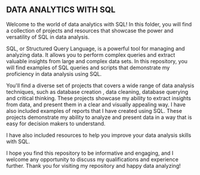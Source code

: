 ## DATA ANALYTICS WITH SQL

Welcome to the world of data analytics with SQL! In this folder, you will find a collection of projects and resources that showcase the power and versatility of SQL in data analysis.
 
SQL, or Structured Query Language, is a powerful tool for managing and analyzing data. It allows you to perform complex queries and extract valuable insights from large and complex data sets. In this repository, you will find examples of SQL queries and scripts that demonstrate my proficiency in data analysis using SQL.

You'll find a diverse set of projects that covers a wide range of data analysis techniques, such as database creation , data cleaning, database querying and critical thinking. These projects showcase my ability to extract insights from data, and present them in a clear and visually appealing way. I have also included examples of  reports that I have created using SQL. These projects demonstrate my ability to analyze and present data in a way that is easy for decision makers to understand.

I have also included resources to help you improve your data analysis skills with SQL.

I hope you find this repository to be informative and engaging, and I welcome any opportunity to discuss my qualifications and experience further. Thank you for visiting my repository and happy data analyzing!
